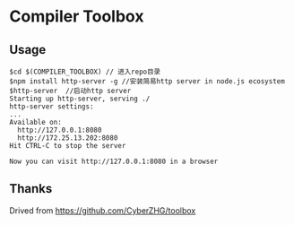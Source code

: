 
# Compiler Toolbox

## Usage
```
$cd $(COMPILER_TOOLBOX) // 进入repo目录
$npm install http-server -g //安装简易http server in node.js ecosystem
$http-server  //启动http server
Starting up http-server, serving ./
http-server settings:
...
Available on:
  http://127.0.0.1:8080
  http://172.25.13.202:8080
Hit CTRL-C to stop the server

Now you can visit http://127.0.0.1:8080 in a browser
```

## Thanks
Drived from https://github.com/CyberZHG/toolbox

